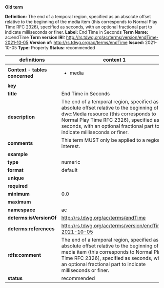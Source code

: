 **Old term**

**Definition:** The end of a temporal region, specified as an absolute offset relative to the beginning of the media item (this corresponds to Normal Play Time RFC 2326), specified as seconds, with an optional fractional part to indicate milliseconds or finer.
**Label:** End Time in Seconds
**Term Name:** ac:endTime
**Term version IRI:** http://rs.tdwg.org/ac/terms/version/endTime-2021-10-05
**Version of:** http://rs.tdwg.org/ac/terms/endTime
**Issued:** 2021-10-05
**Type:** Property
**Status:** recommended


| definitions | context 1 |
|-|-|
| **Context - tables concerned** | <ul><li>media</li></ul> |
| **key** |  |
| **title** | End Time in Seconds |
| **description** | The end of a temporal region, specified as an absolute offset relative to the beginning of a dwc:Media resource (this corresponds to Normal Play Time RFC 2326), specified as seconds, with an optional fractional part to indicate milliseconds or finer. |
| **comments** | This term MUST only be applied to a region of interest. |
| **example** |  |
| **type** | numeric |
| **format** | default |
| **unique** |  |
| **required** |  |
| **minimum** | 0.0 |
| **maximum** |  |
| **namespace** | ac |
| **dcterms:isVersionOf** | http://rs.tdwg.org/ac/terms/endTime |
| **dcterms:references** | http://rs.tdwg.org/ac/terms/version/endTime-2021-10-05 |
| **rdfs:comment** | The end of a temporal region, specified as an absolute offset relative to the beginning of the media item (this corresponds to Normal Play Time RFC 2326), specified as seconds, with an optional fractional part to indicate milliseconds or finer. |
| **status** | recommended |
